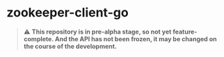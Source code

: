 # zookeeper-client-go

> ⚠️  **This repository is in pre-alpha stage, so not yet feature-complete. And the API has not been frozen, it may be changed on the course of the development.**
